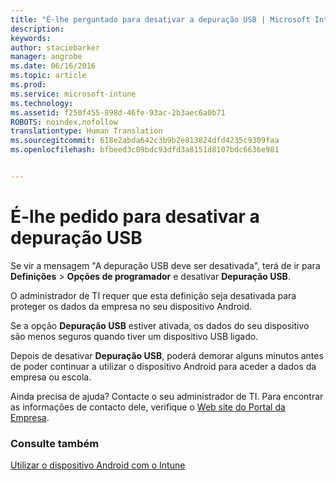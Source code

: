 ```yaml
---
title: "É-lhe perguntado para desativar a depuração USB | Microsoft Intune"
description: 
keywords: 
author: staciebarker
manager: angrobe
ms.date: 06/16/2016
ms.topic: article
ms.prod: 
ms.service: microsoft-intune
ms.technology: 
ms.assetid: f250f455-898d-46fe-93ac-2b3aec6a0b71
ROBOTS: noindex,nofollow
translationtype: Human Translation
ms.sourcegitcommit: 618e2abda642c3b9b2e813824dfd4235c9309faa
ms.openlocfilehash: bfbeed3c09bdc93dfd3a8151d8107bdc6636e981


---
```


# É-lhe pedido para desativar a depuração USB

Se vir a mensagem "A depuração USB deve ser desativada", terá de ir para **Definições** > **Opções de programador** e desativar **Depuração USB**.

O administrador de TI requer que esta definição seja desativada para proteger os dados da empresa no seu dispositivo Android.

Se a opção **Depuração USB** estiver ativada, os dados do seu dispositivo são menos seguros quando tiver um dispositivo USB ligado.

Depois de desativar **Depuração USB**, poderá demorar alguns minutos antes de poder continuar a utilizar o dispositivo Android para aceder a dados da empresa ou escola.

Ainda precisa de ajuda? Contacte o seu administrador de TI. Para encontrar as informações de contacto dele, verifique o [Web site do Portal da Empresa](http://portal.manage.microsoft.com).

### Consulte também
[Utilizar o dispositivo Android com o Intune](using-your-android-device-with-intune.md)



<!--HONumber=Jul16_HO4-->


